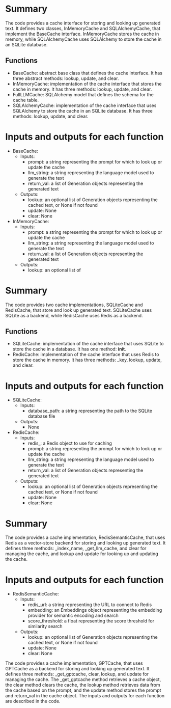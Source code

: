 # Summary
The code provides a cache interface for storing and looking up generated text. It defines two classes, InMemoryCache and SQLAlchemyCache, that implement the BaseCache interface. InMemoryCache stores the cache in memory, while SQLAlchemyCache uses SQLAlchemy to store the cache in an SQLite database. 

## Functions
- BaseCache: abstract base class that defines the cache interface. It has three abstract methods: lookup, update, and clear.
- InMemoryCache: implementation of the cache interface that stores the cache in memory. It has three methods: lookup, update, and clear.
- FullLLMCache: SQLAlchemy model that defines the schema for the cache table.
- SQLAlchemyCache: implementation of the cache interface that uses SQLAlchemy to store the cache in an SQLite database. It has three methods: lookup, update, and clear.

# Inputs and outputs for each function
- BaseCache:
  - Inputs:
    - prompt: a string representing the prompt for which to look up or update the cache
    - llm_string: a string representing the language model used to generate the text
    - return_val: a list of Generation objects representing the generated text
  - Outputs:
    - lookup: an optional list of Generation objects representing the cached text, or None if not found
    - update: None
    - clear: None
- InMemoryCache:
  - Inputs:
    - prompt: a string representing the prompt for which to look up or update the cache
    - llm_string: a string representing the language model used to generate the text
    - return_val: a list of Generation objects representing the generated text
  - Outputs:
    - lookup: an optional list of

# Summary
The code provides two cache implementations, SQLiteCache and RedisCache, that store and look up generated text. SQLiteCache uses SQLite as a backend, while RedisCache uses Redis as a backend. 

## Functions
- SQLiteCache: implementation of the cache interface that uses SQLite to store the cache in a database. It has one method: __init__.
- RedisCache: implementation of the cache interface that uses Redis to store the cache in memory. It has three methods: _key, lookup, update, and clear.

# Inputs and outputs for each function
- SQLiteCache:
  - Inputs:
    - database_path: a string representing the path to the SQLite database file
  - Outputs:
    - None
- RedisCache:
  - Inputs:
    - redis_: a Redis object to use for caching
    - prompt: a string representing the prompt for which to look up or update the cache
    - llm_string: a string representing the language model used to generate the text
    - return_val: a list of Generation objects representing the generated text
  - Outputs:
    - lookup: an optional list of Generation objects representing the cached text, or None if not found
    - update: None
    - clear: None

# Summary
The code provides a cache implementation, RedisSemanticCache, that uses Redis as a vector-store backend for storing and looking up generated text. It defines three methods: _index_name, _get_llm_cache, and clear for managing the cache, and lookup and update for looking up and updating the cache.

# Inputs and outputs for each function
- RedisSemanticCache:
  - Inputs:
    - redis_url: a string representing the URL to connect to Redis
    - embedding: an Embeddings object representing the embedding provider for semantic encoding and search
    - score_threshold: a float representing the score threshold for similarity search
  - Outputs:
    - lookup: an optional list of Generation objects representing the cached text, or None if not found
    - update: None
    - clear: None

The code provides a cache implementation, GPTCache, that uses GPTCache as a backend for storing and looking up generated text. It defines three methods: _get_gptcache, clear, lookup, and update for managing the cache. The _get_gptcache method retrieves a cache object, the clear method clears the cache, the lookup method retrieves data from the cache based on the prompt, and the update method stores the prompt and return_val in the cache object. The inputs and outputs for each function are described in the code.

